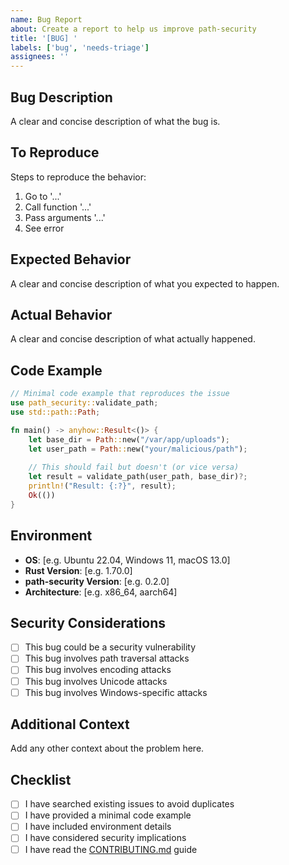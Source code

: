 ```yaml
---
name: Bug Report
about: Create a report to help us improve path-security
title: '[BUG] '
labels: ['bug', 'needs-triage']
assignees: ''
---
```


## Bug Description
A clear and concise description of what the bug is.

## To Reproduce
Steps to reproduce the behavior:
1. Go to '...'
2. Call function '...'
3. Pass arguments '...'
4. See error

## Expected Behavior
A clear and concise description of what you expected to happen.

## Actual Behavior
A clear and concise description of what actually happened.

## Code Example
```rust
// Minimal code example that reproduces the issue
use path_security::validate_path;
use std::path::Path;

fn main() -> anyhow::Result<()> {
    let base_dir = Path::new("/var/app/uploads");
    let user_path = Path::new("your/malicious/path");
    
    // This should fail but doesn't (or vice versa)
    let result = validate_path(user_path, base_dir)?;
    println!("Result: {:?}", result);
    Ok(())
}
```

## Environment
- **OS**: [e.g. Ubuntu 22.04, Windows 11, macOS 13.0]
- **Rust Version**: [e.g. 1.70.0]
- **path-security Version**: [e.g. 0.2.0]
- **Architecture**: [e.g. x86_64, aarch64]

## Security Considerations
- [ ] This bug could be a security vulnerability
- [ ] This bug involves path traversal attacks
- [ ] This bug involves encoding attacks
- [ ] This bug involves Unicode attacks
- [ ] This bug involves Windows-specific attacks

## Additional Context
Add any other context about the problem here.

## Checklist
- [ ] I have searched existing issues to avoid duplicates
- [ ] I have provided a minimal code example
- [ ] I have included environment details
- [ ] I have considered security implications
- [ ] I have read the [CONTRIBUTING.md](CONTRIBUTING.md) guide
